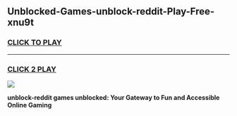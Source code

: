 
## Unblocked-Games-unblock-reddit-Play-Free-xnu9t
<h3>
<a href="https://premium76.site?title=unblock-reddit&ref=12A">CLICK TO PLAY</a></h3>
<hr>

<h3>
<a href="https://premium76.site?title=unblock-reddit&ref=12A">CLICK 2 PLAY</a>
  
</h3>

<a href="https://premium76.site?title=unblock-reddit&ref=12A"><img src="https://clearcache.store/games.png"></a>


**unblock-reddit games unblocked: Your Gateway to Fun and Accessible Online Gaming**

